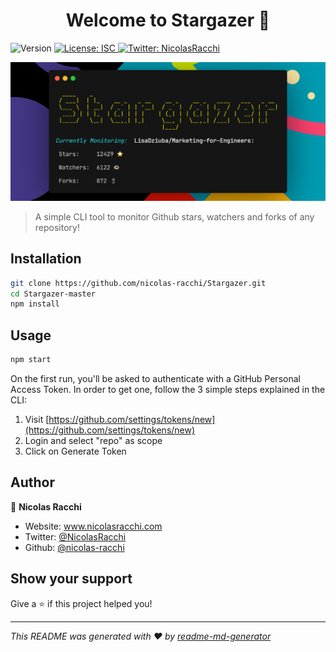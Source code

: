 <h1 align="center">Welcome to Stargazer 👋</h1>
<p>
  <img alt="Version" src="https://img.shields.io/badge/version-1.0.0-blue.svg?cacheSeconds=2592000" />
  <a href="#" target="_blank">
    <img alt="License: ISC" src="https://img.shields.io/badge/License-ISC-yellow.svg" />
  </a>
  <a href="https://twitter.com/NicolasRacchi" target="_blank">
    <img alt="Twitter: NicolasRacchi" src="https://img.shields.io/twitter/follow/NicolasRacchi.svg?style=social" />
  </a>
</p>

<div align=center><img src="./preview.png"></img></div>

> A simple CLI tool to monitor Github stars, watchers and forks of any repository!

## Installation

```sh
git clone https://github.com/nicolas-racchi/Stargazer.git
cd Stargazer-master
npm install
```

## Usage

```sh
npm start
```

On the first run, you'll be asked to authenticate with a GitHub Personal Access Token.
In order to get one, follow the 3 simple steps explained in the CLI:

1. Visit [https://github.com/settings/tokens/new](https://github.com/settings/tokens/new)
2. Login and select "repo" as scope
3. Click on Generate Token

## Author

👤 **Nicolas Racchi**

- Website: www.nicolasracchi.com
- Twitter: [@NicolasRacchi](https://twitter.com/NicolasRacchi)
- Github: [@nicolas-racchi](https://github.com/nicolas-racchi)

## Show your support

Give a ⭐️ if this project helped you!

---

_This README was generated with ❤️ by [readme-md-generator](https://github.com/kefranabg/readme-md-generator)_
